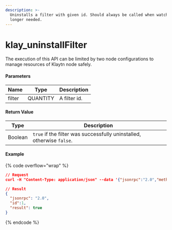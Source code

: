 ```yaml
---
description: >-
  Uninstalls a filter with given id. Should always be called when watch is no
  longer needed.
---
```


# klay\_uninstallFilter

The execution of this API can be limited by two node configurations to manage resources of Klaytn node safely.

#### **Parameters**

| Name   | Type     | Description  |
| ------ | -------- | ------------ |
| filter | QUANTITY | A filter id. |

#### **Return Value**

| Type    | Description                                                           |
| ------- | --------------------------------------------------------------------- |
| Boolean | `true` if the filter was successfully uninstalled, otherwise `false`. |

#### Example

{% code overflow="wrap" %}
```json
// Request
curl -H "Content-Type: application/json" --data '{"jsonrpc":"2.0","method":"klay_uninstallFilter","params":["0xb"],"id":73}' http://klaytn.blockpi.network/v1/rpc/your-api-key

// Result
{
  "jsonrpc": "2.0",
  "id":1,
  "result": true
}
```
{% endcode %}
